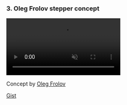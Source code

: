 ### 3. Oleg Frolov stepper concept

<video controls autoplay muted loop playsinline>
	<source src="media/2023-02-05-Oleg-Frolov-Stepper-Concept.mov" type="video/mp4">
</video>

Concept by [Oleg Frolov](https://dribbble.com/shots/5614928-Stepper-XVII)

[Gist](https://gist.github.com/crisrojas/d5f9663a367827612f3d786266d92d0c)